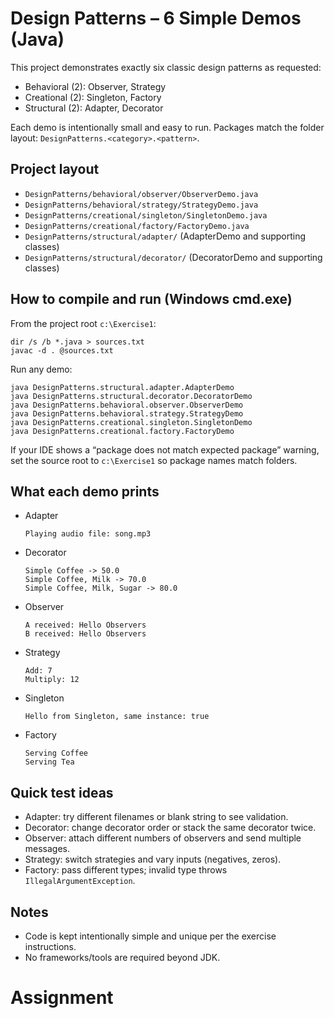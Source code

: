 # Design Patterns – 6 Simple Demos (Java)

This project demonstrates exactly six classic design patterns as requested:

- Behavioral (2): Observer, Strategy
- Creational (2): Singleton, Factory
- Structural (2): Adapter, Decorator

Each demo is intentionally small and easy to run. Packages match the folder layout: `DesignPatterns.<category>.<pattern>`.

## Project layout

- `DesignPatterns/behavioral/observer/ObserverDemo.java`
- `DesignPatterns/behavioral/strategy/StrategyDemo.java`
- `DesignPatterns/creational/singleton/SingletonDemo.java`
- `DesignPatterns/creational/factory/FactoryDemo.java`
- `DesignPatterns/structural/adapter/` (AdapterDemo and supporting classes)
- `DesignPatterns/structural/decorator/` (DecoratorDemo and supporting classes)

## How to compile and run (Windows cmd.exe)

From the project root `c:\Exercise1`:

```
dir /s /b *.java > sources.txt
javac -d . @sources.txt
```

Run any demo:

```
java DesignPatterns.structural.adapter.AdapterDemo
java DesignPatterns.structural.decorator.DecoratorDemo
java DesignPatterns.behavioral.observer.ObserverDemo
java DesignPatterns.behavioral.strategy.StrategyDemo
java DesignPatterns.creational.singleton.SingletonDemo
java DesignPatterns.creational.factory.FactoryDemo
```

If your IDE shows a “package does not match expected package” warning, set the source root to `c:\Exercise1` so package names match folders.

## What each demo prints

- Adapter
  ```
  Playing audio file: song.mp3
  ```
- Decorator
  ```
  Simple Coffee -> 50.0
  Simple Coffee, Milk -> 70.0
  Simple Coffee, Milk, Sugar -> 80.0
  ```
- Observer
  ```
  A received: Hello Observers
  B received: Hello Observers
  ```
- Strategy
  ```
  Add: 7
  Multiply: 12
  ```
- Singleton
  ```
  Hello from Singleton, same instance: true
  ```
- Factory
  ```
  Serving Coffee
  Serving Tea
  ```

## Quick test ideas

- Adapter: try different filenames or blank string to see validation.
- Decorator: change decorator order or stack the same decorator twice.
- Observer: attach different numbers of observers and send multiple messages.
- Strategy: switch strategies and vary inputs (negatives, zeros).
- Factory: pass different types; invalid type throws `IllegalArgumentException`.

## Notes

- Code is kept intentionally simple and unique per the exercise instructions.
- No frameworks/tools are required beyond JDK.
# Assignment
